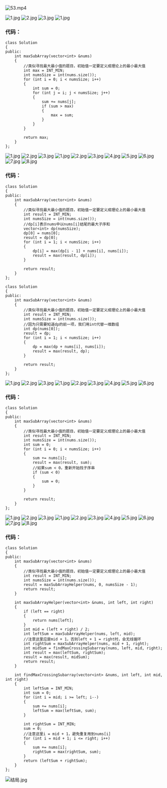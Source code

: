 ![53.mp4](c70b6e65-8329-429f-b24b-ab5bb09e117f)

 ![1.jpg](https://pic.leetcode-cn.com/a7ee14560b44c40acf1b87836934dfb7fd5bd965ec6a6004cf5d441fb2d5c924-1.jpg) ![2.jpg](https://pic.leetcode-cn.com/f46ebb704bfa3337e6157559577da0a57142576372235c6edaa0414a1b801b35-2.jpg) ![3.jpg](https://pic.leetcode-cn.com/577d99208f10196b097d4ae50930bc72d99e659bb47e764068731f9a2fd4ee02-3.jpg) ![1.jpg](https://pic.leetcode-cn.com/4a31dbaee66cd3b40a9321a82424c6066184f3020a95c537426e6d0cdd882f4a-1.jpg) 

### 代码：

```
class Solution
{
public:
    int maxSubArray(vector<int> &nums)
    {
        //类似寻找最大最小值的题目，初始值一定要定义成理论上的最小最大值
        int max = INT_MIN;
        int numsSize = int(nums.size());
        for (int i = 0; i < numsSize; i++)
        {
            int sum = 0;
            for (int j = i; j < numsSize; j++)
            {
                sum += nums[j];
                if (sum > max)
                {
                    max = sum;
                }
            }
        }

        return max;
    }
};
```

 ![1.jpg](https://pic.leetcode-cn.com/c65b279bd9be328f1f10fccdb40b8050e9633bac1e887dc151972ac763b2ceea-1.jpg) ![2.jpg](https://pic.leetcode-cn.com/e6da9a02b0197300c924494504500d43487ab99876c086006da2562d55ccefb4-2.jpg) ![3.jpg](https://pic.leetcode-cn.com/fd7f971f57aaddd90347ad3f37999178e5efe5759c7bd93b11a298630876be69-3.jpg) ![1.jpg](https://pic.leetcode-cn.com/355336fb19c0385594f4d352cf459f598132f639a331dd513aab06a9145d7acb-1.jpg) ![2.jpg](https://pic.leetcode-cn.com/c357b20a962d77ae71fb9ab6a8991f948035d7e9852c23820105110d1835aa79-2.jpg) ![3.jpg](https://pic.leetcode-cn.com/bba754a61032fd68c4a157c1087e0425adec2ff3176126c639f57c0537b0a212-3.jpg) ![4.jpg](https://pic.leetcode-cn.com/6eb74e73f73cc81abd38e1940700f6c4f246be6d220acefffe5ffbaa622a6c3c-4.jpg) ![5.jpg](https://pic.leetcode-cn.com/a27ba8362c2d225d1fd5b5f6a2012b5b10e28030caeb9ceed54bb8078f669387-5.jpg) ![6.jpg](https://pic.leetcode-cn.com/50ae55fa2bd4e0a5405c5a3c64cfb1a18758357c00a7fde51d31684c3b9f36eb-6.jpg) ![7.jpg](https://pic.leetcode-cn.com/96ad3e3e9fbebf48c2282da8397b8622879b5d81ae0056a86e75a466721d2891-7.jpg) ![8.jpg](https://pic.leetcode-cn.com/03982e81db21f43544d9ab82959fe737b25e3ca970e59c018fc8c65ea4775371-8.jpg) 

### 代码：
```
class Solution
{
public:
    int maxSubArray(vector<int> &nums)
    {
        //类似寻找最大最小值的题目，初始值一定要定义成理论上的最小最大值
        int result = INT_MIN;
        int numsSize = int(nums.size());
        //dp[i]表示nums中以nums[i]结尾的最大子序和
        vector<int> dp(numsSize);
        dp[0] = nums[0];
        result = dp[0];
        for (int i = 1; i < numsSize; i++)
        {
            dp[i] = max(dp[i - 1] + nums[i], nums[i]);
            result = max(result, dp[i]);
        }

        return result;
    }
};
```
```
class Solution
{
public:
    int maxSubArray(vector<int> &nums)
    {
        //类似寻找最大最小值的题目，初始值一定要定义成理论上的最小最大值
        int result = INT_MIN;
        int numsSize = int(nums.size());
        //因为只需要知道dp的前一项，我们用int代替一维数组
        int dp(nums[0]);
        result = dp;
        for (int i = 1; i < numsSize; i++)
        {
            dp = max(dp + nums[i], nums[i]);
            result = max(result, dp);
        }

        return result;
    }
};
```

 ![1.jpg](https://pic.leetcode-cn.com/0a2098f285b7f5cae9fab0ee03700016ad5a6119f3d6bbbe137b39f52bb0debb-1.jpg) ![2.jpg](https://pic.leetcode-cn.com/2ad0b7fa93c94d3f3bf6bb2f80e1c440c7869cfaff0bae24c96ed0894555f56e-2.jpg) ![3.jpg](https://pic.leetcode-cn.com/c6c6782a4d704eb210c1aaeb65bae96dae21a824d3b2787932a985ef9081d706-3.jpg) ![1.jpg](https://pic.leetcode-cn.com/212fe1846e92c51fd806d0bd41c0dc8602908ff9ae1735a34eff5c864f876f91-1.jpg) ![2.jpg](https://pic.leetcode-cn.com/4f0374c14605acbb158cb8a1d3d631ee2b9d5f3f67527c26d1c0bc48b26a7a4e-2.jpg) ![3.jpg](https://pic.leetcode-cn.com/fb560877ff54db479fa153eb376a4ecce9295d7a0101b8867455015d66b9e683-3.jpg) ![4.jpg](https://pic.leetcode-cn.com/ff7e5f9cfb9d83e221b7eae0b3c6eb1157b50ba5c1b5c74b12869fd5334eecf5-4.jpg) ![5.jpg](https://pic.leetcode-cn.com/75ef6debb29014d8b0ef8855acb7e5a50af55aac0e0b36f768d4ba4560a38258-5.jpg) ![6.jpg](https://pic.leetcode-cn.com/b3cae41c987b768bbc58a8df7b4f0d32b262d2ce2f3a9c16e46093d3f999bee8-6.jpg) 
### 代码：

```
class Solution
{
public:
    int maxSubArray(vector<int> &nums)
    {
        //类似寻找最大最小值的题目，初始值一定要定义成理论上的最小最大值
        int result = INT_MIN;
        int numsSize = int(nums.size());
        int sum = 0;
        for (int i = 0; i < numsSize; i++)
        {
            sum += nums[i];
            result = max(result, sum);
            //如果sum < 0，重新开始找子序串
            if (sum < 0)
            {
                sum = 0;
            }
        }

        return result;
    }
};
```

 ![1.jpg](https://pic.leetcode-cn.com/90d0345cb444eac56c62d9cfd9b4fb5b6663f7ec12d166b7b32e381bcf27a7c1-1.jpg) ![2.jpg](https://pic.leetcode-cn.com/b9c6b8294af723035a38821a319bc8059a8703d9cf1f381c0969ebf75c269b02-2.jpg) ![3.jpg](https://pic.leetcode-cn.com/fef52237a1a4e9e0d162b7f4bc850e0097ac1cebbdff8f206da12a6751266b7b-3.jpg) ![1.jpg](https://pic.leetcode-cn.com/8a59b375714fedd28cf01e6f21b551c4cae7fe899b9194c9a56f165bca541d6e-1.jpg) ![2.jpg](https://pic.leetcode-cn.com/41706845711ef49fdbd1a89c1774fd53c48ce371479128f852a9192682e2b8f6-2.jpg) ![3.jpg](https://pic.leetcode-cn.com/b232ebc2d4ef16a3c62e287dde3a4eb547e6c5db284e367ef5945afcf460bcc3-3.jpg) ![4.jpg](https://pic.leetcode-cn.com/faa16ed71397e9d75b960914d7e3572d865a0bc31509e927af51317a8644b24e-4.jpg) ![5.jpg](https://pic.leetcode-cn.com/1c55d20e78ff2d8174e4f7e362daa692a99698dcd80c8e7b143084ad66b3c9c5-5.jpg) ![6.jpg](https://pic.leetcode-cn.com/e87b05635c7676047df3aefc13e298ef90daac668264e4565bcd2e449c84feba-6.jpg) ![7.jpg](https://pic.leetcode-cn.com/5ad70d8e1ba4e4cc376f781c0685c95b58175802fa0e2c45c5ccf27194b66b80-7.jpg) ![8.jpg](https://pic.leetcode-cn.com/533aab2f5f55576f2438b355ea4fe11e29fdef350f5f8b3c7cdfc66a23e59a9f-8.jpg) 

### 代码：

```
class Solution
{
public:
    int maxSubArray(vector<int> &nums)
    {
        //类似寻找最大最小值的题目，初始值一定要定义成理论上的最小最大值
        int result = INT_MIN;
        int numsSize = int(nums.size());
        result = maxSubArrayHelper(nums, 0, numsSize - 1);
        return result;
    }

    int maxSubArrayHelper(vector<int> &nums, int left, int right)
    {
        if (left == right)
        {
            return nums[left];
        }
        int mid = (left + right) / 2;
        int leftSum = maxSubArrayHelper(nums, left, mid);
        //注意这里应是mid + 1，否则left + 1 = right时，会无线循环
        int rightSum = maxSubArrayHelper(nums, mid + 1, right);
        int midSum = findMaxCrossingSubarray(nums, left, mid, right);
        int result = max(leftSum, rightSum);
        result = max(result, midSum);
        return result;
    }

    int findMaxCrossingSubarray(vector<int> &nums, int left, int mid, int right)
    {
        int leftSum = INT_MIN;
        int sum = 0;
        for (int i = mid; i >= left; i--)
        {
            sum += nums[i];
            leftSum = max(leftSum, sum);
        }

        int rightSum = INT_MIN;
        sum = 0;
        //注意这里i = mid + 1，避免重复用到nums[i]
        for (int i = mid + 1; i <= right; i++)
        {
            sum += nums[i];
            rightSum = max(rightSum, sum);
        }
        return (leftSum + rightSum);
    }
};
```
![结局.jpg](https://pic.leetcode-cn.com/1271e43fe6388a881a6b50702f9732008132aea7662688ac92b5ecc2260c2d25-%E7%BB%93%E5%B1%80.jpg)




